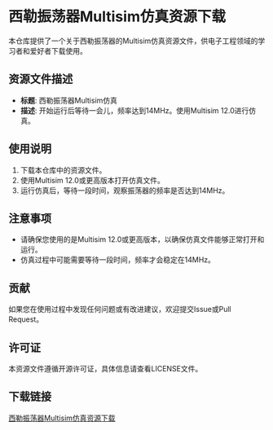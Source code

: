 # 西勒振荡器Multisim仿真资源下载

本仓库提供了一个关于西勒振荡器的Multisim仿真资源文件，供电子工程领域的学习者和爱好者下载使用。

## 资源文件描述

- **标题**: 西勒振荡器Multisim仿真
- **描述**: 开始运行后等待一会儿，频率达到14MHz。使用Multisim 12.0进行仿真。

## 使用说明

1. 下载本仓库中的资源文件。
2. 使用Multisim 12.0或更高版本打开仿真文件。
3. 运行仿真后，等待一段时间，观察振荡器的频率是否达到14MHz。

## 注意事项

- 请确保您使用的是Multisim 12.0或更高版本，以确保仿真文件能够正常打开和运行。
- 仿真过程中可能需要等待一段时间，频率才会稳定在14MHz。

## 贡献

如果您在使用过程中发现任何问题或有改进建议，欢迎提交Issue或Pull Request。

## 许可证

本资源文件遵循开源许可证，具体信息请查看LICENSE文件。

## 下载链接

[西勒振荡器Multisim仿真资源下载](https://pan.quark.cn/s/fa3cba78bcea)